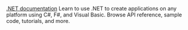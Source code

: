 [.NET documentation](https://learn.microsoft.com/en-us/dotnet/?view=net-7.0)
Learn to use .NET to create applications on any platform using C#, F#, and Visual Basic. Browse API reference, sample code, tutorials, and more.
